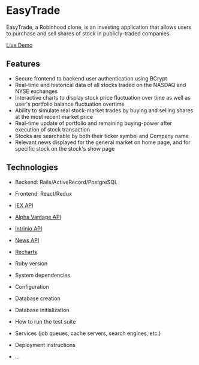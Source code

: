 # EasyTrade

EasyTrade, a Robinhood clone, is an investing application that allows users to purchase and sell shares of stock in publicly-traded companies

[Live Demo](https://easy-trade.herokuapp.com/#/)

## Features
* Secure frontend to backend user authentication using BCrypt
* Real-time and historical data of all stocks traded on the NASDAQ and NYSE exchanges
* Interactive charts to display stock price fluctuation over time as well as user's portfolio balance fluctuation overtime
* Ability to simulate real stock-market trades by buying and selling shares at the most recent market price
* Real-time update of portfolio and remaining buying-power after execution of stock transaction
* Stocks are searchable by both their ticker symbol and Company name
* Relevant news displayed for the general market on home page, and for specific stock on the stock's show page

## Technologies
* Backend: Rails/ActiveRecord/PostgreSQL
* Frontend: React/Redux
* [IEX API](https://iextrading.com)
* [Alpha Vantage API](https://www.alphavantage.co/)
* [Intrinio API](https://intrinio.com/)
* [News API](https://newsapi.org/)
* [Recharts](http://recharts.org/en-US/)


* Ruby version

* System dependencies

* Configuration

* Database creation

* Database initialization

* How to run the test suite

* Services (job queues, cache servers, search engines, etc.)

* Deployment instructions

* ...
